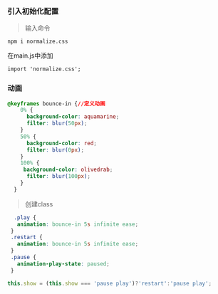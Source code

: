 ### 引入初始化配置  
> 输入命令  
```
npm i normalize.css
```
在main.js中添加
```
import 'normalize.css';
```
### 动画

```css
@keyframes bounce-in {//定义动画
    0% {
      background-color: aquamarine;
      filter: blur(50px);
    }
    50% {
      background-color: red;
      filter: blur(0px);
    }
    100% {
     background-color: olivedrab;
      filter: blur(100px);
    }
  }
 ```
 > 创建class
 ```css
   .play {
    animation: bounce-in 5s infinite ease;
  }
  .restart {
    animation: bounce-in 5s infinite ease;
  }
  .pause {
    animation-play-state: paused;
  }
  ```
  ```js
  this.show = (this.show === 'pause play')?'restart':'pause play';
  ```
